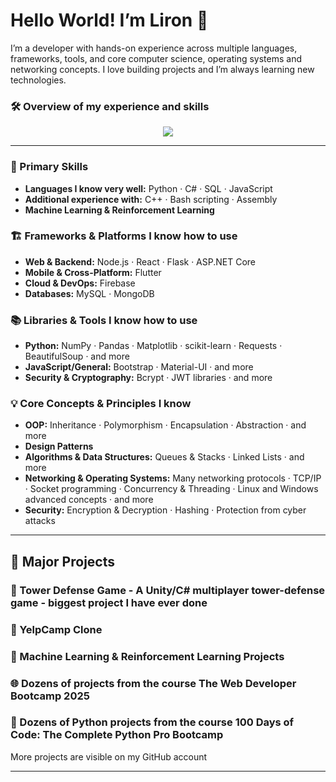 # Hello World! I’m Liron 👋

I’m a developer with hands-on experience across multiple languages, frameworks, tools, and core computer science, operating systems and networking concepts. I love building projects and I’m always learning new technologies.

### 🛠️ Overview of my experience and skills
<p align="center">
<img src="https://skillicons.dev/icons?i=py,cs,mysql,javascript,html,css,unity,ubuntu,cpp,tensorflow,bash,nodejs,react,flask,flutter,vite,firebase,linux,windows,mongodb,sklearn,selenium,bootstrap,materialui,postman,pycharm,visualstudio,vscode,atom,npm" />
</p>

---

### 🔧 Primary Skills
- **Languages I know very well:** Python · C# · SQL · JavaScript
- **Additional experience with:** C++ · Bash scripting · Assembly  
- **Machine Learning & Reinforcement Learning**

### 🏗️ Frameworks & Platforms I know how to use
- **Web & Backend:** Node.js · React · Flask · ASP.NET Core  
- **Mobile & Cross-Platform:** Flutter  
- **Cloud & DevOps:** Firebase  
- **Databases:** MySQL · MongoDB

### 📚 Libraries & Tools I know how to use
- **Python:** NumPy · Pandas · Matplotlib · scikit-learn · Requests · BeautifulSoup · and more  
- **JavaScript/General:** Bootstrap · Material-UI · and more  
- **Security & Cryptography:** Bcrypt · JWT libraries · and more  

### 💡 Core Concepts & Principles I know
- **OOP:** Inheritance · Polymorphism · Encapsulation · Abstraction · and more  
- **Design Patterns**  
- **Algorithms & Data Structures:** Queues & Stacks · Linked Lists · and more  
- **Networking & Operating Systems:** Many networking protocols · TCP/IP · Socket programming · Concurrency & Threading · Linux and Windows advanced concepts · and more  
- **Security:** Encryption & Decryption · Hashing · Protection from cyber attacks  

---

## 🚀 Major Projects

### 🎯 Tower Defense Game - A Unity/C# multiplayer tower-defense game - biggest project I have ever done  

### 🌄 YelpCamp Clone  

### 🤖 Machine Learning & Reinforcement Learning Projects  

### 🌐 Dozens of projects from the course The Web Developer Bootcamp 2025  

### 🐍 Dozens of Python projects from the course 100 Days of Code: The Complete Python Pro Bootcamp  

More projects are visible on my GitHub account

---
